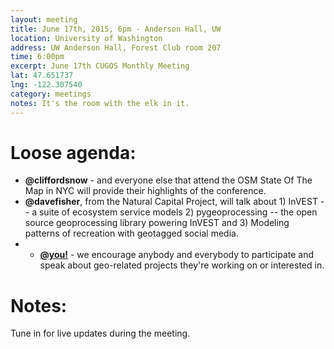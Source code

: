 ```yaml
---
layout: meeting
title: June 17th, 2015, 6pm - Anderson Hall, UW
location: University of Washington
address: UW Anderson Hall, Forest Club room 207
time: 6:00pm
excerpt: June 17th CUGOS Monthly Meeting
lat: 47.651737
lng: -122.307540
category: meetings
notes: It's the room with the elk in it.
---
```


Loose agenda:
=============
- **@cliffordsnow** - and everyone else that attend the OSM State Of The Map in NYC will provide their highlights of the conference.
- **@davefisher**, from the Natural Capital Project, will talk about 1) InVEST -- a suite of ecosystem service models 2) pygeoprocessing -- the open source geoprocessing library powering InVEST and 3) Modeling patterns of recreation with geotagged social media. 
- - **[@you!](http://github.com/cugos/cugos.github.com)** - we encourage anybody and everybody to participate and speak about geo-related projects they're working on or interested in.

Notes:
======

Tune in for live updates during the meeting.
